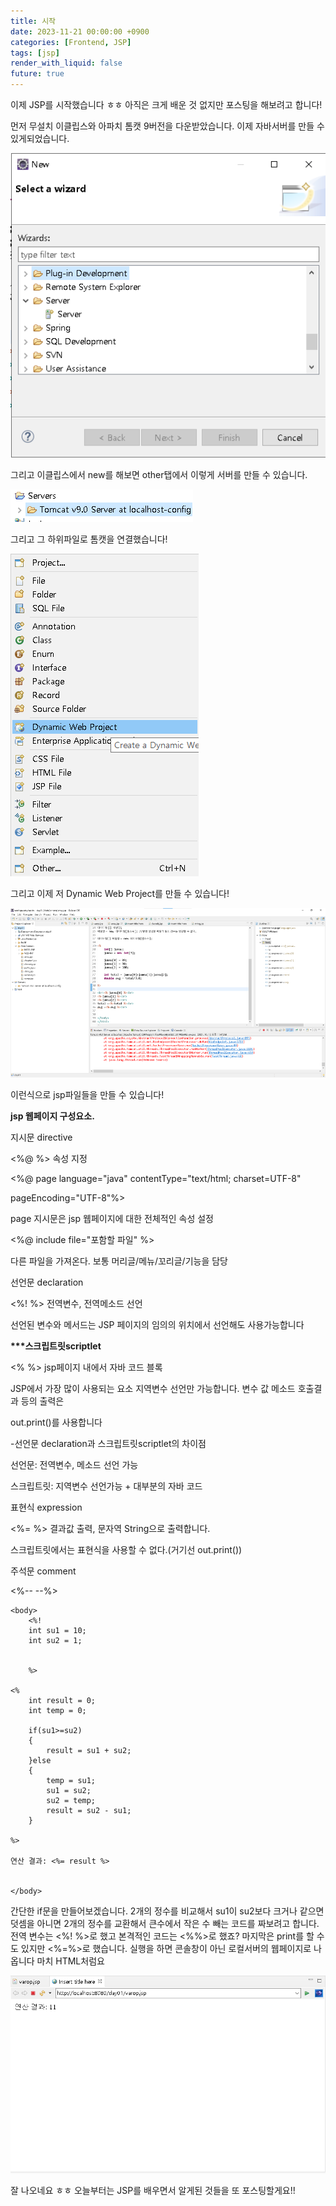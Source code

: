 ```yaml
---
title: 시작
date: 2023-11-21 00:00:00 +0900
categories: [Frontend, JSP]
tags: [jsp]
render_with_liquid: false
future: true
---
```


이제 JSP를 시작했습니다 ㅎㅎ 아직은 크게 배운 것 없지만 포스팅을 해보려고 합니다!

먼저 무설치 이클립스와 아파치 톰캣 9버전을 다운받았습니다. 이제 자바서버를 만들 수 있게되었습니다.

![Desktop View](/assets/img/Frontend/JSP/Start/1.png)

그리고 이클립스에서 new를 해보면 other탭에서 이렇게 서버를 만들 수 있습니다.

![Desktop View](/assets/img/Frontend/JSP/Start/2.png)

그리고 그 하위파일로 톰캣을 연결했습니다!

![Desktop View](/assets/img/Frontend/JSP/Start/3.png)

그리고 이제 저 Dynamic Web Project를 만들 수 있습니다!

![Desktop View](/assets/img/Frontend/JSP/Start/4.png)

이런식으로 jsp파일들을 만들 수 있습니다!

**jsp 웹페이지 구성요소.**

지시문 directive

<%@ %> 속성 지정

<%@ page language="java" contentType="text/html; charset=UTF-8"

pageEncoding="UTF-8"%>

page 지시문은 jsp 웹페이지에 대한 전체적인 속성 설정

<%@ include file="포함할 파일" %>

다른 파일을 가져온다. 보통 머리글/메뉴/꼬리글/기능을 담당

선언문 declaration

<%! %> 전역변수, 전역메소드 선언

선언된 변수와 메서드는 JSP 페이지의 임의의 위치에서 선언해도 사용가능합니다

**\*\*\*스크립트릿scriptlet**

<% %> jsp페이지 내에서 자바 코드 블록

JSP에서 가장 많이 사용되는 요소 지역변수 선언만 가능합니다. 변수 값 메소드 호출결과 등의 출력은

out.print()를 사용합니다

\-선언문 declaration과 스크립트릿scriptlet의 차이점

선언문: 전역변수, 메소드 선언 가능

스크립트릿: 지역변수 선언가능 + 대부분의 자바 코드

표현식 expression

<%= %> 결과값 출력, 문자역 String으로 출력합니다.

스크립트릿에서는 표현식을 사용할 수 없다.(거기선 out.print())

주석문 comment

<%-- --%> <!-- -->

```
<body>
	<%!
	int su1 = 10;
	int su2 = 1;


	%>

<%
	int result = 0;
	int temp = 0;

	if(su1>=su2)
	{
		result = su1 + su2;
	}else
	{
		temp = su1;
		su1 = su2;
		su2 = temp;
		result = su2 - su1;
	}

%>

연산 결과: <%= result %>


</body>
```

간단한 if문을 만들어보겠습니다. 2개의 정수를 비교해서 su1이 su2보다 크거나 같으면 덧셈을 아니면 2개의 정수를 교환해서 큰수에서 작은 수 빼는 코드를 짜보려고 합니다. 전역 변수는 <%! %>로 했고 본격적인 코드는 <%%>로 했죠? 마지막은 print를 할 수 도 있지만 <%=%>로 했습니다. 실행을 하면 콘솔창이 아닌 로컬서버의 웹페이지로 나옵니다 마치 HTML처럼요

![Desktop View](/assets/img/Frontend/JSP/Start/5.png)

잘 나오네요 ㅎㅎ 오늘부터는 JSP를 배우면서 알게된 것들을 또 포스팅할게요!!
